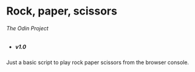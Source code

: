 # Rock, paper, scissors
###### The Odin Project

* ##### v1.0
Just a basic script to play rock paper scissors from the browser console.